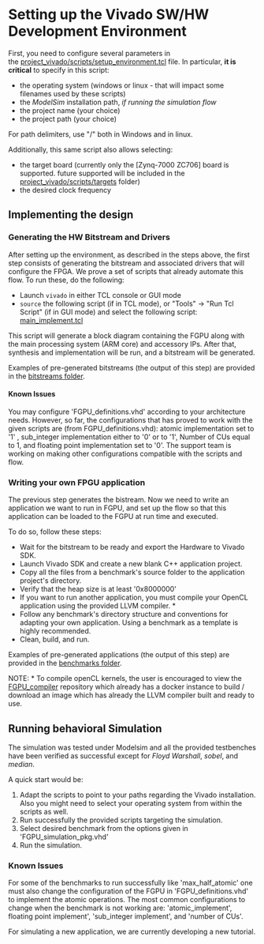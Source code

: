 ﻿# Setting up the Vivado SW/HW Development Environment

First, you need to configure several parameters in the [project_vivado/scripts/setup_environment.tcl](project_vivado/scripts/setup_environment.tcl) file. In particular, **it is critical** to specify in this script:
- the operating system (windows or linux - that will impact some filenames used by these scripts)
- the *ModelSim* installation path, *if running the simulation flow*
- the project name (your choice)
- the project path (your choice)

For path delimiters, use "/" both in Windows and in linux.

Additionally, this same script also allows selecting:
- the target board (currently only the [Zynq-7000 ZC706] board is supported. future supported will be included in the [project_vivado/scripts/targets](project_vivado/scripts/targets) folder)
- the desired clock frequency

## Implementing the design

### Generating the HW Bitstream and Drivers

After setting up the environment, as described in the steps above, the first step consists of generating the bitstream and associated drivers that will configure the FPGA. We prove a set of scripts that already automate this flow. To run these, do the following:
- Launch `vivado` in either TCL console or GUI mode
- `source` the following script (if in TCL mode), or "Tools" -> "Run Tcl Script" (if in GUI mode) and select the following script: [main_implement.tcl](scripts/main_implement.tcl)

This script will generate a block diagram containing the FGPU along with the main processing system (ARM core) and accessory IPs. After that, synthesis and implementation will be run, and a bitstream will be generated.

Examples of pre-generated bitstreams (the output of this step) are provided in the [bitstreams folder](../bitstreams).

#### Known Issues

You may configure 'FGPU_definitions.vhd' according to your architecture needs. However, so far, the configurations that has proved to work with the given scripts are (from FGPU_definitions.vhd): atomic implementation set to '1' , sub_integer implementation either to '0' or to '1', Number of CUs equal to 1, and floating point implementation set to '0'.  The support team is working on making other configurations compatible with the scripts and flow.

### Writing your own FPGU application

The previous step generates the bistream. Now we need to write an application we want to run in FGPU, and set up the flow so that this application can be loaded to the FGPU at run time and executed.

To do so, follow these steps:
- Wait for the bitstream to be ready and export the Hardware to Vivado SDK. 
- Launch Vivado SDK and create a new blank C++ application project.
- Copy all the files from a benchmark's source folder to the application project's directory. 
- Verify that the heap size is at least '0x8000000'
- If you want to run another application, you must compile your OpenCL application using the provided LLVM compiler. *
- Follow any benchmark's directory structure and conventions for adapting your own application. Using a benchmark as a template is highly recommended.
- Clean, build, and run.

Examples of pre-generated applications (the output of this step) are provided in the [benchmarks folder](../benchmark).

NOTE: * To compile openCL kernels, the user is encouraged to view the [FGPU_compiler](https://github.com/CEatBTU/FGPU_Compiler.git) repository which already has a docker instance to build / download an image which has already the LLVM compiler built and ready to use.

## Running behavioral Simulation

The simulation was tested under Modelsim and all the provided testbenches have been verified as successful except for _Floyd Warshall_, _sobel_, and _median_. 

A quick start would be:
1. Adapt the scripts to point to your paths regarding the Vivado installation. Also you might need to select your operating system from within the scripts as well.
2. Run successfully the provided scripts targeting the simulation. 
3. Select desired benchmark from the options given in 'FGPU_simulation_pkg.vhd'
4. Run the simulation.

### Known Issues

For some of the benchmarks to run successfully like 'max_half_atomic' one must also change the configuration of the FGPU in 'FGPU_definitions.vhd' to implement the atomic operations.   The most common configurations to change when the benchmark is not working are: 'atomic_implement', floating point implement', 'sub_integer implement', and 'number of CUs'.

For simulating a new application, we are currently developing a new tutorial.
